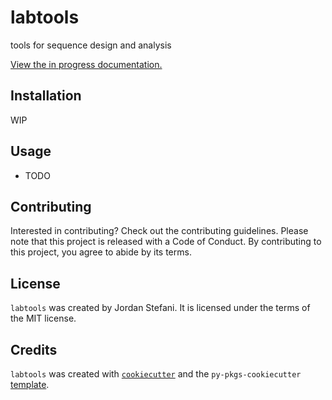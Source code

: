 # labtools

tools for sequence design and analysis

[View the in progress documentation.](https://massivejords.github.io/tools/docs/_build/html/index.html)

## Installation

WIP

## Usage

- TODO

## Contributing

Interested in contributing? Check out the contributing guidelines. Please note that this project is released with a Code of Conduct. By contributing to this project, you agree to abide by its terms.

## License

`labtools` was created by Jordan Stefani. It is licensed under the terms of the MIT license.

## Credits

`labtools` was created with [`cookiecutter`](https://cookiecutter.readthedocs.io/en/latest/) and the `py-pkgs-cookiecutter` [template](https://github.com/py-pkgs/py-pkgs-cookiecutter).
